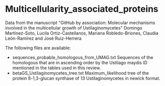 # Multicellularity_associated_proteins
Data from the manuscript "GitHub by association: Molecular mechanisms involved in the multicellular growth of Ustilaginomycetes"  Domingo Martínez-Soto, Lucila Ortiz-Castellanos, Mariana Robledo-Briones, Claudia León-Ramírez and José Ruiz-Herrera

The following files are available:
* sequences_probable_homologous_from_UMAG.txt Sequences of the homologous that are in ascending order by the Ustilago maydis ID mentioned in the tables used in this review.
* betaGS_Ustilaginomycetes_tree.txt Maximum_likelihood tree of the protein ß-1,3-glucan synthase of 13 Ustilaginomycetes in newick format.

